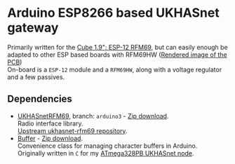 Arduino ESP8266 based UKHASnet gateway
======================================
Primarily written for the [Cube 1.9": ESP-12 RFM69][cube1in9-esp-rfm69],
but can easily enough be adapted to other ESP based boards with RFM69HW
([Rendered image of the PCB][cube1in9-esp-rfm69 image])  
On-board is a `ESP-12` module and a `RFM69HW`, along with a voltage regulator and a few passives.  

Dependencies
------------
  * [UKHASnetRFM69][ukhasnet-rfm69], branch: `arduino3` - [Zip download][ukhasnet-rfm69 download].  
    Radio interface library.  
    [Upstream ukhasnet-rfm69 repository][ukhasnet-rfm69 upstream].  
  * [Buffer][buffer] - [Zip download][buffer download].  
    Convenience class for managing character buffers in Arduino.  
    Originally written in `C` for my [ATmega328PB UKHASnet node][buffer origins].




[cube1in9-esp-rfm69]: https://bitbucket.org/openshell/cube-1.9-esp-12-rfm69/
[cube1in9-esp-rfm69 image]: https://bitbucket.org/openshell/cube-1.9-esp-12-rfm69/raw/default/images/top.png

[ukhasnet-rfm69]: https://git.cruor.openshell.no/openshell/arduino/ukhasnetrfm69
[ukhasnet-rfm69 download]: https://git.cruor.openshell.no/openshell/arduino/ukhasnetrfm69/-/archive/arduino3/ukhasnetrfm69-arduino3.zip
[ukhasnet-rfm69 upstream]: https://github.com/UKHASnet/ukhasnet-rfm69

[buffer]: https://git.cruor.openshell.no/openshell/arduino/buffer
[buffer download]: https://git.cruor.openshell.no/openshell/arduino/buffer/-/archive/master/buffer-master.zip
[buffer origins]: https://bitbucket.org/openshell/openshell-ukhasnet-arduino
